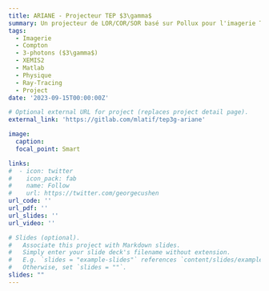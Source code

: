 ```yaml
---
title: ARIANE - Projecteur TEP $3\gamma$
summary: Un projecteur de LOR/COR/SOR basé sur Pollux pour l'imagerie TEP $3\gamma$ et trouver son chemin dans ce sacré boxel.
tags:
  - Imagerie 
  - Compton
  - 3-photons ($3\gamma$)
  - XEMIS2
  - Matlab
  - Physique 
  - Ray-Tracing
  - Project
date: '2023-09-15T00:00:00Z'

# Optional external URL for project (replaces project detail page).
external_link: 'https://gitlab.com/mlatif/tep3g-ariane'

image:
  caption:
  focal_point: Smart

links:
#  - icon: twitter
#    icon_pack: fab
#    name: Follow
#    url: https://twitter.com/georgecushen
url_code: ''
url_pdf: ''
url_slides: ''
url_video: ''

# Slides (optional).
#   Associate this project with Markdown slides.
#   Simply enter your slide deck's filename without extension.
#   E.g. `slides = "example-slides"` references `content/slides/example-slides.md`.
#   Otherwise, set `slides = ""`.
slides: ""
---
```

